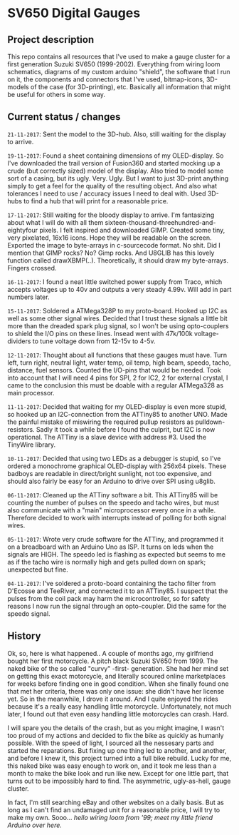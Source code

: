 # SV650 Digital Gauges


## Project description
This repo contains all resources that I've used to make a gauge cluster for a first generation Suzuki SV650 (1999-2002). Everything from wiring loom schematics, diagrams of my custom arduino "shield", the software that I run on it, the components and connectors that I've used, bitmap-icons, 3D-models of the case (for 3D-printing), etc. Basically all information that might be useful for others in some way.

## Current status / changes
`21-11-2017`: 
Sent the model to the 3D-hub. Also, still waiting for the display to arrive. 

`19-11-2017`: 
Found a sheet containing dimensions of my OLED-display. So I've downloaded the trail version of Fusion360 and started mocking up a crude (but correctly sized) model of the display. Also tried to model some sort of a casing, but its ugly. Very. Ugly. But I want to just 3D-print anything simply to get a feel for the quality of the resulting object. And also what tolerances I need to use / accuracy issues I need to deal with. Used 3D-hubs to find a hub that will print for a reasonable price. 

`17-11-2017`: 
Still waiting for the bloody display to arrive. I'm fantasizing about what I will do with all them sixteen-thousand-threehundred-and-eightyfour pixels. I felt inspired and downloaded GIMP. Created some tiny, very pixelated, 16x16 icons. Hope they will be readable on the screen. Exported the image to byte-arrays in c-sourcecode format. No shit. Did I mention that GIMP rocks? No? Gimp rocks. And U8GLIB has this lovely function called drawXBMP(..). Theoretically, it should draw my byte-arrays. Fingers crossed.

`16-11-2017`: 
I found a neat little switched power supply from Traco, which accepts voltages up to 40v and outputs a very steady 4.99v. Will add in part numbers later.

`15-11-2017`: 
Soldered a ATMega328P to my proto-board. Hooked up I2C as well as some other signal wires. Decided that I trust these signals a little bit more than the dreaded spark plug signal, so I won't be using opto-couplers to shield the I/O pins on these lines. Insead went with 47k/100k voltage-dividers to tune voltage down from 12-15v to 4-5v. 

`12-11-2017`: 
Thought about all functions that these gauges must have. Turn left, turn right, neutral light, water temp, oil temp, high beam, speedo, tacho, distance, fuel sensors. Counted the I/O-pins that would be needed. Took into account that I will need 4 pins for SPI, 2 for IC2, 2 for external crystal, I came to the conclusion this must be doable with a regular ATMega328 as main processor.

`11-11-2017`: 
Decided that waiting for my OLED-display is even more stupid, so hooked up an I2C-connection from the ATTiny85 to another UNO. Made the painful mistake of miswiring the required pullup resistors as pulldown-resistors. Sadly it took a while before I found the culprit, but I2C is now operational. The ATTiny is a slave device with address #3. Used the TinyWire library.

`10-11-2017`: 
Decided that using two LEDs as a debugger is stupid, so I've ordered a monochrome graphical OLED-display with 256x64 pixels. These badboys are readable in direct/bright sunlight, not too expensive, and should also fairly be easy for an Arduino to drive over SPI using u8glib. 

`06-11-2017`: 
Cleaned up the ATTiny software a bit. This ATTiny85 will be counting the number of pulses on the speedo and tacho wires, but must also communicate with a "main" microprocessor every once in a while. Therefore decided to work with interrupts instead of polling for both signal wires.

`05-11-2017`: 
Wrote very crude software for the ATTiny, and programmed it on a breadboard with an Arduino Uno as ISP. It turns on leds when the signals are HIGH. The speedo led is flashing as expected but seems to me as if the tacho wire is normally high and gets pulled down on spark; unexpected but fine. 

`04-11-2017`: 
I've soldered a proto-board containing the tacho filter from D'Ecosse and TeeRiver, and connected it to an ATTiny85. I suspect that the pulses from the coil pack may harm the microcontroller, so for safety reasons I now run the signal through an opto-coupler. Did the same for the speedo signal.

## History
Ok, so, here is what happened.. A couple of months ago, my girlfriend bought her first motorcycle. A pitch black Suzuki SV650 from 1999. The naked bike of the so called "curvy" -first- generation. She had her mind set on getting this exact motorcycle, and literally scoured online marketplaces for weeks before finding one in good condition. When she finally found one that met her criteria, there was only one issue: she didn't have her license yet. So in the meanwhile, I drove it around. And I quite enjoyed the rides because it's a really easy handling little motorcycle. Unfortunately, not much later, I found out that even easy handling little motorcycles can crash. Hard. 

I will spare you the details of the crash, but as you might imagine, I wasn't too proud of my actions and decided to fix the bike as quickly as humanly possible. With the speed of light, I sourced all the nessesary parts and started the reparations. But fixing up one thing led to another, and another, and before I knew it, this project turned into a full bike rebuild. Lucky for me, this naked bike was easy enough to work on, and it took me less than a month to make the bike look and run like new. Except for one little part, that turns out to be impossibly hard to find. The asymmetric, ugly-as-hell, gauge cluster. 

In fact, I'm still searching eBay and other websites on a daily basis. But as long as I can't find an undamaged unit for a reasonable price, I will try to make my own. Sooo... _hello wiring loom from '99; meet my little friend Arduino over here._

